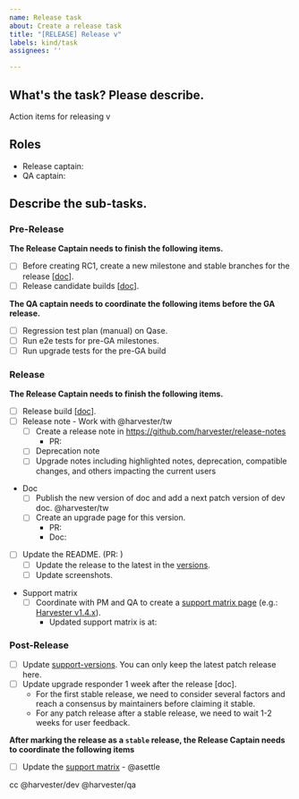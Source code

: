 ```yaml
---
name: Release task
about: Create a release task
title: "[RELEASE] Release v"
labels: kind/task
assignees: ''

---
```


## What's the task? Please describe.
Action items for releasing v

## Roles
- Release captain:  <!--responsible for RD efforts of release development and coordinating with QA captain-->
- QA captain:  <!--responsible for coordinating QA efforts of release testing tasks-->

## Describe the sub-tasks.

### Pre-Release

**The Release Captain needs to finish the following items.**

- [ ] Before creating RC1, create a new milestone and stable branches for the release [[doc](https://github.com/harvester/harvester/wiki/Creating-a-new-milestone)].
- [ ] Release candidate builds [[doc](https://github.com/harvester/harvester/wiki/Create-a-Harvester-release)].

**The QA captain needs to coordinate the following items before the GA release.**

- [ ] Regression test plan (manual) on Qase.
- [ ] Run e2e tests for pre-GA milestones.
- [ ] Run upgrade tests for the pre-GA build
 
<!--
- [ ] Run security testing of container images for pre-GA milestones
- [ ] Create security issues at upstream for unresolved CVEs in CSI sidecar images 
-->

### Release

**The Release Captain needs to finish the following items.**

- [ ] Release build [[doc](https://github.com/harvester/harvester/wiki/Create-a-Harvester-release)].
- [ ] Release note - Work with @harvester/tw
  - [ ] Create a release note in https://github.com/harvester/release-notes
    - PR: 
  - [ ] Deprecation note
  - [ ] Upgrade notes including highlighted notes, deprecation, compatible changes, and others impacting the current users
- Doc
    - [ ] Publish the new version of doc and add a next patch version of dev doc. @harvester/tw 
    - [ ] Create an upgrade page for this version.
      - PR:
      - Doc:
- [ ] Update the README. (PR: )
  - [ ] Update the release to the latest in the [versions](https://github.com/harvester/harvester?tab=readme-ov-file#releases).
  - [ ] Update screenshots.
- Support matrix
  - [ ] Coordinate with PM and QA to create a [support matrix page](https://www.suse.com/suse-harvester/support-matrix) (e.g.: [Harvester v1.4.x](https://www.suse.com/suse-harvester/support-matrix/all-supported-versions/harvester-v1-4-x/)).
    - Updated support matrix is at: 


### Post-Release

- [ ] Update [support-versions](https://github.com/harvester/harvester/blob/master/misc/support-versions.txt). You can only keep the latest patch release here.
- [ ] Update upgrade responder 1 week after the release [doc].
  - For the first stable release, we need to consider several factors and reach a consensus by maintainers before claiming it stable. 
  - For any patch release after a stable release, we need to wait 1-2 weeks for user feedback.


**After marking the release as a `stable` release, the Release Captain needs to coordinate the following items**

- [ ] Update the [support matrix](https://www.suse.com/suse-harvester/support-matrix) - @asettle

cc @harvester/dev @harvester/qa
